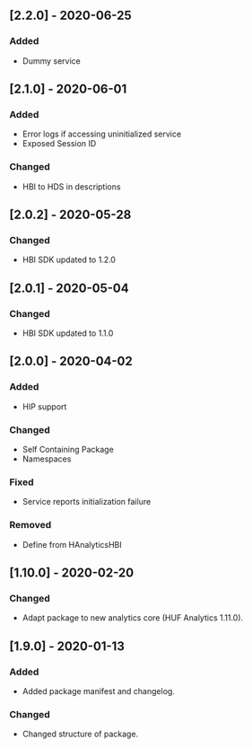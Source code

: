 ## [2.2.0] - 2020-06-25
### Added
- Dummy service

## [2.1.0] - 2020-06-01
### Added
- Error logs if accessing uninitialized service
- Exposed Session ID

### Changed
- HBI to HDS in descriptions

## [2.0.2] - 2020-05-28
### Changed
- HBI SDK updated to 1.2.0

## [2.0.1] - 2020-05-04
### Changed
- HBI SDK updated to 1.1.0

## [2.0.0] - 2020-04-02
### Added
- HIP support

### Changed
- Self Containing Package
- Namespaces

### Fixed
- Service reports initialization failure

### Removed
- Define from HAnalyticsHBI

## [1.10.0] - 2020-02-20
### Changed
- Adapt package to new analytics core (HUF Analytics 1.11.0).

## [1.9.0] - 2020-01-13
### Added
- Added package manifest and changelog.

### Changed
- Changed structure of package.
